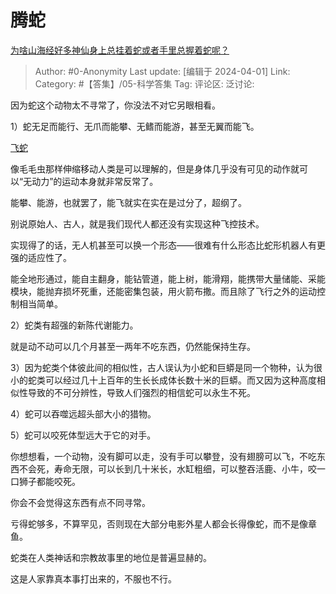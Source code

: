 # 腾蛇
[为啥山海经好多神仙身上总挂着蛇或者手里总握着蛇呢？](https://www.zhihu.com/question/600275140/answer/3446788640)

> Author: #0-Anonymity
> Last update: [编辑于 2024-04-01]
> Link:
> Category: #【答集】/05-科学答集 
> Tag: 
> 评论区:
> 泛讨论:

因为蛇这个动物太不寻常了，你没法不对它另眼相看。

1）蛇无足而能行、无爪而能攀、无鳍而能游，甚至无翼而能飞。

[飞蛇](https://link.zhihu.com/?target=https%3A//b23.tv/3eNDVpW)

像毛毛虫那样伸缩移动人类是可以理解的，但是身体几乎没有可见的动作就可以“无动力”的运动本身就非常反常了。

能攀、能游，也就罢了，能飞就实在实在是过分了，超纲了。

别说原始人、古人，就是我们现代人都还没有实现这种飞控技术。

实现得了的话，无人机甚至可以换一个形态——很难有什么形态比蛇形机器人有更强的适应性了。

能全地形通过，能自主翻身，能钻管道，能上树，能滑翔，能携带大量储能、采能模块，能抛弃损坏死重，还能密集包装，用火箭布撒。而且除了飞行之外的运动控制相当简单。

2）蛇类有超强的新陈代谢能力。

就是动不动可以几个月甚至一两年不吃东西，仍然能保持生存。

3）因为蛇类个体彼此间的相似性，古人误认为小蛇和巨蟒是同一个物种，认为很小的蛇类可以经过几十上百年的生长长成体长数十米的巨蟒。而又因为这种高度相似性导致的不可分辨性，导致人们强烈的相信蛇可以永生不死。

4）蛇可以吞噬远超头部大小的猎物。

5）蛇可以咬死体型远大于它的对手。

你想想看，一个动物，没有脚可以走，没有手可以攀登，没有翅膀可以飞，不吃东西不会死，寿命无限，可以长到几十米长，水缸粗细，可以整吞活鹿、小牛，咬一口狮子都能咬死。

你会不会觉得这东西有点不同寻常。

亏得蛇够多，不算罕见，否则现在大部分电影外星人都会长得像蛇，而不是像章鱼。

蛇类在人类神话和宗教故事里的地位是普遍显赫的。

这是人家靠真本事打出来的，不服也不行。
